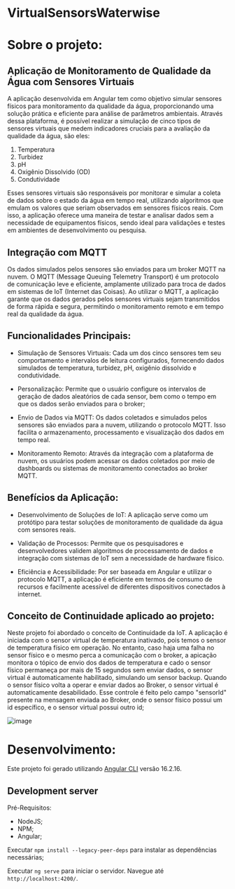 # VirtualSensorsWaterwise
# Sobre o projeto:

## Aplicação de Monitoramento de Qualidade da Água com Sensores Virtuais

  A aplicação desenvolvida em Angular tem como objetivo simular sensores físicos para monitoramento da qualidade da água, proporcionando uma solução prática e eficiente para análise de parâmetros ambientais. Através dessa plataforma, é possível realizar a simulação de cinco tipos de sensores virtuais que medem indicadores cruciais para a avaliação da qualidade da água, são eles:

1. Temperatura
2. Turbidez
3. pH
4. Oxigênio Dissolvido (OD)
5. Condutividade
   
  Esses sensores virtuais são responsáveis por monitorar e simular a coleta de dados sobre o estado da água em tempo real, utilizando algoritmos que emulam os valores que seriam observados em sensores físicos reais. Com isso, a aplicação oferece uma maneira de testar e analisar dados sem a necessidade de equipamentos físicos, sendo ideal para validações e testes em ambientes de desenvolvimento ou pesquisa.

## Integração com MQTT

  Os dados simulados pelos sensores são enviados para um broker MQTT na nuvem. O MQTT (Message Queuing Telemetry Transport) é um protocolo de comunicação leve e eficiente, amplamente utilizado para troca de dados em sistemas de IoT (Internet das Coisas). Ao utilizar o MQTT, a aplicação garante que os dados gerados pelos sensores virtuais sejam transmitidos de forma rápida e segura, permitindo o monitoramento remoto e em tempo real da qualidade da água.

## Funcionalidades Principais:

- Simulação de Sensores Virtuais: Cada um dos cinco sensores tem seu comportamento e intervalos de leitura configurados, fornecendo dados simulados de temperatura, turbidez, pH, oxigênio dissolvido e condutividade.
  
- Personalização: Permite que o usuário configure os intervalos de geração de dados aleatórios de cada sensor, bem como o tempo em que os dados serão enviados para o broker;

- Envio de Dados via MQTT: Os dados coletados e simulados pelos sensores são enviados para a nuvem, utilizando o protocolo MQTT. Isso facilita o armazenamento, processamento e visualização dos dados em tempo real.

- Monitoramento Remoto: Através da integração com a plataforma de nuvem, os usuários podem acessar os dados coletados por meio de dashboards ou sistemas de monitoramento conectados ao broker MQTT.

## Benefícios da Aplicação:

- Desenvolvimento de Soluções de IoT: A aplicação serve como um protótipo para testar soluções de monitoramento de qualidade da água com sensores reais.

- Validação de Processos: Permite que os pesquisadores e desenvolvedores validem algoritmos de processamento de dados e integração com sistemas de IoT sem a necessidade de hardware físico.

- Eficiência e Acessibilidade: Por ser baseada em Angular e utilizar o protocolo MQTT, a aplicação é eficiente em termos de consumo de recursos e facilmente acessível de diferentes dispositivos conectados à internet.

## Conceito de Continuidade aplicado ao projeto:

Neste projeto foi abordado o conceito de Continuidade da IoT. A aplicação é iniciada com o sensor virtual de temperatura inativado, pois temos o sensor de temperatura físico em operação. No entanto, caso haja uma falha no sensor físico e o mesmo perca a comunicação com o broker, a apicação monitora o tópico de envio dos dados de temperatura e cado o sensor físico permaneça por mais de 15 segundos sem enviar dados, o sensor virtual é automaticamente habilitado, simulando um sensor backup. Quando o sensor físico volta a operar e enviar dados ao Broker, o sensor virtual é automaticamente desabilidado. Esse controle é feito pelo campo "sensorId" presente na mensagem enviada ao Broker, onde o sensor físico possui um id específico, e o sensor virtual possui outro id; 

![image](https://github.com/user-attachments/assets/7e26b4c9-7445-4ddd-a884-72c98c1437c5)

# Desenvolvimento:

Este projeto foi gerado utilizando [Angular CLI](https://github.com/angular/angular-cli) versão 16.2.16.

## Development server

Pré-Requisitos:
  - NodeJS;
  - NPM;
  - Angular;

Executar `npm install --legacy-peer-deps` para instalar as dependências necessárias;

Executar `ng serve` para iniciar o servidor. Navegue até `http://localhost:4200/`.

